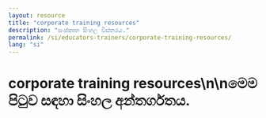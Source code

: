 ```yaml
---
layout: resource
title: "corporate training resources"
description: "සංස්කෘත සිංහල විස්තරය."
permalink: /si/educators-trainers/corporate-training-resources/
lang: "si"
---
```


# corporate training resources\n\nමෙම පිටුව සඳහා සිංහල අන්තර්ගතය.
